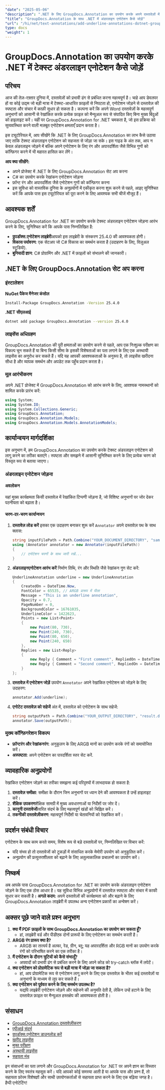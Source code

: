 ```yaml
---
"date": "2025-05-06"
"description": ".NET के लिए GroupDocs.Annotation का उपयोग करके अपने दस्तावेज़ों में कुशलतापूर्वक अंडरलाइन एनोटेशन जोड़ना सीखें। दस्तावेज़ स्पष्टता और संचार को आसानी से बढ़ाएँ।"
"title": "GroupDocs.Annotation के साथ .NET में अंडरलाइन एनोटेशन कैसे जोड़ें"
"url": "/hi/net/text-annotations/add-underline-annotations-dotnet-groupdocs/"
type: docs
"weight": 1
---
```


# GroupDocs.Annotation का उपयोग करके .NET में टेक्स्ट अंडरलाइन एनोटेशन कैसे जोड़ें
## परिचय
आज की तेज़-रफ़्तार दुनिया में, दस्तावेज़ों को प्रभावी ढंग से प्रबंधित करना महत्वपूर्ण है। चाहे आप डेवलपर हों या कोई उद्यम जो बड़ी मात्रा में टेक्स्ट-आधारित फ़ाइलों से निपटता हो, एनोटेशन जोड़ने से दस्तावेज़ की स्पष्टता और संचार में काफ़ी सुधार हो सकता है। कल्पना करें कि अपने Word दस्तावेज़ों के महत्वपूर्ण अनुभागों को आसानी से रेखांकित करके प्रत्येक फ़ाइल को मैन्युअल रूप से संपादित किए बिना मुख्य बिंदुओं को हाइलाइट करें। यहीं पर GroupDocs.Annotation for .NET चमकता है, जो इस प्रक्रिया को सुव्यवस्थित करने वाली मज़बूत एनोटेशन क्षमताएँ प्रदान करता है।

इस ट्यूटोरियल में, आप सीखेंगे कि .NET के लिए GroupDocs.Annotation का लाभ कैसे उठाया जाए ताकि टेक्स्ट अंडरलाइन एनोटेशन को सहजता से जोड़ा जा सके। इस गाइड के अंत तक, आप न केवल अंडरलाइन जोड़ने में बल्कि अपने एनोटेशन के लिए रंग और अपारदर्शिता जैसे विभिन्न गुणों को कॉन्फ़िगर करने में भी महारत हासिल कर लेंगे।

**आप क्या सीखेंगे:**
- अपने प्रोजेक्ट में .NET के लिए GroupDocs.Annotation सेट अप करना
- C# का उपयोग करके रेखांकन एनोटेशन जोड़ना
- फ़ॉन्ट रंग और अपारदर्शिता जैसे एनोटेशन गुणों को कॉन्फ़िगर करना
- इस सुविधा को वास्तविक दुनिया के अनुप्रयोगों में एकीकृत करना
शुरू करने से पहले, आइए सुनिश्चित करें कि आपके पास इस ट्यूटोरियल को पूरा करने के लिए आवश्यक सभी चीजें मौजूद हैं।
## आवश्यक शर्तें
GroupDocs.Annotation for .NET का उपयोग करके टेक्स्ट अंडरलाइन एनोटेशन जोड़ना आरंभ करने के लिए, सुनिश्चित करें कि आपके पास निम्नलिखित है:
- **ग्रुपडॉक्स.एनोटेशन लाइब्रेरी**आपको इस लाइब्रेरी के संस्करण 25.4.0 की आवश्यकता होगी।
- **विकास पर्यावरण**: एक सेटअप जो C# विकास का समर्थन करता है (उदाहरण के लिए, विज़ुअल स्टूडियो).
- **बुनियादी ज्ञान**: C# प्रोग्रामिंग और .NET में फ़ाइलों को संभालने की जानकारी।
## .NET के लिए GroupDocs.Annotation सेट अप करना
### इंस्टालेशन
**NuGet पैकेज मैनेजर कंसोल**
```bash
Install-Package GroupDocs.Annotation -Version 25.4.0
```
**.NET सीएलआई**
```bash
dotnet add package GroupDocs.Annotation --version 25.4.0
```
### लाइसेंस अधिग्रहण
GroupDocs.Annotation की पूरी क्षमताओं का उपयोग करने से पहले, आप एक निःशुल्क परीक्षण का विकल्प चुन सकते हैं या बिना किसी सीमा के इसकी विशेषताओं का पता लगाने के लिए एक अस्थायी लाइसेंस का अनुरोध कर सकते हैं। यदि यह आपकी आवश्यकताओं के अनुरूप है, तो लाइसेंस खरीदना सीधा है और व्यापक समर्थन और अपडेट तक पहुँच प्रदान करता है।
### मूल आरंभीकरण
अपने .NET प्रोजेक्ट में GroupDocs.Annotation को आरंभ करने के लिए, आवश्यक नामस्थानों को शामिल करके प्रारंभ करें:
```csharp
using System;
using System.IO;
using System.Collections.Generic;
using GroupDocs.Annotation;
using GroupDocs.Annotation.Models;
using GroupDocs.Annotation.Models.AnnotationModels;
```
## कार्यान्वयन मार्गदर्शिका
इस अनुभाग में, हम GroupDocs.Annotation का उपयोग करके टेक्स्ट अंडरलाइन एनोटेशन को लागू करने का तरीका बताएंगे। स्पष्टता और समझने में आसानी सुनिश्चित करने के लिए प्रत्येक चरण को विस्तृत रूप से बताया जाएगा।
### अंडरलाइन एनोटेशन जोड़ना
#### अवलोकन
यहां मुख्य कार्यक्षमता किसी दस्तावेज़ में रेखांकित टिप्पणी जोड़ना है, जो विशिष्ट अनुभागों पर जोर देकर पठनीयता को बढ़ाता है।
#### चरण-दर-चरण कार्यान्वयन
1. **दस्तावेज़ लोड करें**
   इसका एक उदाहरण बनाकर शुरू करें `Annotator` अपने दस्तावेज़ पथ के साथ क्लास:
   ```csharp
   string inputFilePath = Path.Combine("YOUR_DOCUMENT_DIRECTORY", "sample.docx");
   using (Annotator annotator = new Annotator(inputFilePath))
   {
       // एनोटेशन चरणों के साथ जारी रखें...
   }
   ```
2. **अंडरलाइनएनोटेशन आरंभ करें**
   निर्माण तिथि, रंग और स्थिति जैसे रेखांकन गुण सेट करें:
   ```csharp
   UnderlineAnnotation underline = new UnderlineAnnotation
   {
       CreatedOn = DateTime.Now,
       FontColor = 65535, // ARGB प्रारूप में पीला
       Message = "This is an underline annotation",
       Opacity = 0.7,
       PageNumber = 0,
       BackgroundColor = 16761035,
       UnderlineColor = 1422623, 
       Points = new List<Point>
       {
           new Point(80, 730),
           new Point(240, 730),
           new Point(80, 650),
           new Point(240, 650)
       },
       Replies = new List<Reply>
       {
           new Reply { Comment = "First comment", RepliedOn = DateTime.Now },
           new Reply { Comment = "Second comment", RepliedOn = DateTime.Now }
       }
   };
   ```
3. **दस्तावेज़ में एनोटेशन जोड़ें**
   उपयोग `Annotator` अपने रेखांकित एनोटेशन को जोड़ने के लिए उदाहरण:
   ```csharp
   annotator.Add(underline);
   ```
4. **एनोटेट दस्तावेज़ को सहेजें**
   अंत में, दस्तावेज़ को एनोटेशन के साथ सहेजें:
   ```csharp
   string outputPath = Path.Combine("YOUR_OUTPUT_DIRECTORY", "result.docx");
   annotator.Save(outputPath);
   ```
### मुख्य कॉन्फ़िगरेशन विकल्प
- **फ़ॉन्टरंग और रेखांकनरंग**: अनुकूलन के लिए ARGB मानों का उपयोग करके रंगों को समायोजित करें।
- **अस्पष्टता**: अपने एनोटेशन का पारदर्शिता स्तर सेट करें.
## व्यावहारिक अनुप्रयोगों
रेखांकित एनोटेशन जोड़ने का तरीका समझना कई परिदृश्यों में लाभदायक हो सकता है:
1. **दस्तावेज़ समीक्षा**: समीक्षा के दौरान जिन अनुभागों पर ध्यान देने की आवश्यकता है उन्हें हाइलाइट करें।
2. **शैक्षिक उपकरण**शैक्षिक सामग्री में मुख्य अवधारणाओं या निर्देशों पर जोर दें।
3. **कानूनी दस्तावेजों**त्वरित संदर्भ के लिए महत्वपूर्ण खंडों को चिह्नित करें।
4. **तकनीकी दस्तावेज़ीकरण**: महत्वपूर्ण निर्देशों या चेतावनियों को रेखांकित करें।
## प्रदर्शन संबंधी विचार
एनोटेशन के साथ काम करते समय, विशेष रूप से बड़े दस्तावेज़ों पर, निम्नलिखित पर विचार करें:
- यदि संभव हो तो दस्तावेजों को टुकड़ों में संसाधित करके मेमोरी उपयोग को अनुकूलित करें।
- अनुप्रयोग की प्रत्युत्तरशीलता को बढ़ाने के लिए अतुल्यकालिक प्रचालनों का उपयोग करें।
## निष्कर्ष
अब आपके पास GroupDocs.Annotation for .NET का उपयोग करके अंडरलाइन एनोटेशन जोड़ने के लिए एक ठोस आधार है। यह सुविधा विभिन्न अनुप्रयोगों में दस्तावेज़ स्पष्टता और संचार में काफी सुधार कर सकती है। 
**अगले कदम:**
अपने दस्तावेज़ों की कार्यक्षमता को और बढ़ाने के लिए GroupDocs.Annotation लाइब्रेरी में उपलब्ध अन्य एनोटेशन प्रकारों का अन्वेषण करें।
## अक्सर पूछे जाने वाले प्रश्न अनुभाग
1. **क्या मैं PDF फ़ाइलों के साथ GroupDocs.Annotation का उपयोग कर सकता हूँ?**
   - हां, लाइब्रेरी वर्ड और पीडीएफ दोनों प्रारूपों के लिए एनोटेशन का समर्थन करती है।
2. **ARGB रंग प्रारूप क्या है?**
   - ARGB का तात्पर्य है अल्फा, रेड, ग्रीन, ब्लू; यह अपारदर्शिता और RGB मानों का उपयोग करके रंगों को परिभाषित करने का एक तरीका है।
3. **मैं एनोटेशन के दौरान त्रुटियों को कैसे संभालूँ?**
   - अपवादों को प्रभावी ढंग से प्रबंधित करने के लिए अपने कोड को try-catch ब्लॉक में लपेटें।
4. **क्या एनोटेशन को प्रोग्रामेटिक रूप से बड़ी मात्रा में जोड़ा जा सकता है?**
   - हां, आप प्रोग्रामेटिक रूप से एनोटेशन लागू करने के लिए एक दस्तावेज़ के भीतर कई दस्तावेज़ों या अनुभागों के माध्यम से लूप कर सकते हैं।
5. **क्या एनोटेशन को पूर्ववत करने के लिए समर्थन उपलब्ध है?**
   - यद्यपि लाइब्रेरी एनोटेशन जोड़ने और सहेजने की अनुमति देती है, लेकिन उन्हें हटाने के लिए दस्तावेज़ फ़ाइल पर मैन्युअल हस्तक्षेप की आवश्यकता होती है।
## संसाधन
- [GroupDocs.Annotation दस्तावेज़ीकरण](https://docs.groupdocs.com/annotation/net/)
- [एपीआई संदर्भ](https://reference.groupdocs.com/annotation/net/)
- [ग्रुपडॉक्स.एनोटेशन डाउनलोड करें](https://releases.groupdocs.com/annotation/net/)
- [खरीद लाइसेंस](https://purchase.groupdocs.com/buy)
- [मुफ्त परीक्षण](https://releases.groupdocs.com/annotation/net/)
- [अस्थायी लाइसेंस](https://purchase.groupdocs.com/temporary-license/)
- [सहयता मंच](https://forum.groupdocs.com/c/annotation/) 

इन संसाधनों का पता लगाने और GroupDocs.Annotation for .NET पर अपने ज्ञान का विस्तार करने के लिए स्वतंत्र महसूस करें। यदि आपको कोई समस्या आती है या आपके पास और प्रश्न हैं, तो सहायता फ़ोरम विशेषज्ञों और साथी उपयोगकर्ताओं से सहायता प्राप्त करने के लिए एक बढ़िया जगह है। हैप्पी एनोटेटिंग!
